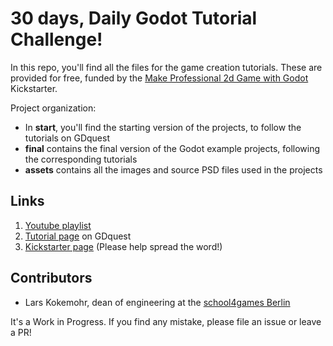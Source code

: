 # 30 days, Daily Godot Tutorial Challenge!

In this repo, you'll find all the files for the game creation tutorials. These are provided for free, funded by the [Make Professional 2d Game with Godot](https://www.kickstarter.com/projects/gdquest/make-professional-2d-games-godot-engine-online-cou) Kickstarter.

Project organization:

- In **start**, you'll find the starting version of the projects, to follow the tutorials on GDquest
- **final** contains the final version of the Godot example projects, following the corresponding tutorials
- **assets** contains all the images and source PSD files used in the projects

## Links

1. [Youtube playlist](https://www.youtube.com/playlist?list=PLhqJJNjsQ7KEr_YlibZ3SBuzfw9xwGduK)
2. [Tutorial page](http://gdquest.com/tutorial/game-design/godot/30-days-free-game-creation-tutorial/) on GDquest
3. [Kickstarter page](https://www.kickstarter.com/projects/gdquest/make-professional-2d-games-godot-engine-online-cou) (Please help spread the word!)

## Contributors

- Lars Kokemohr, dean of engineering at the [school4games Berlin](http://school4games.net/)

It's a Work in Progress. If you find any mistake, please file an issue or leave a PR!